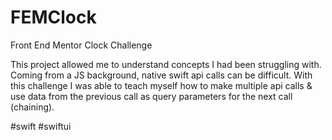 # FEMClock
Front End Mentor Clock Challenge

This project allowed me to understand concepts I had been struggling with. 
Coming from a JS background, native swift api calls can be difficult. 
With this challenge I was able to teach myself how to make multiple api calls 
& use data from the previous call as query parameters for the next call (chaining).

#swift #swiftui
